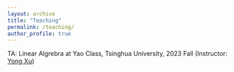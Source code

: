 ```yaml
---
layout: archive
title: "Teaching"
permalink: /teaching/
author_profile: true
---
```


TA: Linear Algrebra at Yao Class, Tsinghua University, 2023 Fall (Instructor: [Yong Xu](https://iiis.tsinghua.edu.cn/zh/xuy/))
